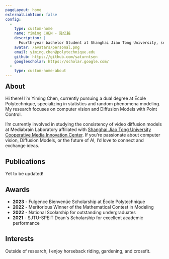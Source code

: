 ```yaml
---
pageLayout: home
externalLinkIcon: false
config:
  -
    type: custom-home
    name: Yiming CHEN - 陈亿铭
    description: |
      Fourth-year bachelor Student at Shanghai Jiao Tong University, second year of dual degree at École Polytechnique.
    avatar: /avatars/personal.png
    email: yiming.chen@polytechnique.edu
    github: https://github.com/saturntsen
    googlescholar: https://scholar.google.com/
  -
    type: custom-home-about
---
```



<h2 style="margin-top:0; border-top: 1px solid var(--vp-c-border);"> About </h2>

Hi there! I’m Yiming Chen, currently pursuing a dual degree at École Polytechnique, specializing in statistics and random phenomena modeling. My research focuses on computer vision and Diffusion Models with Point Control.

I’m currently involved in studying the consistency of video diffusion models at Mediabrain Laboratory affiliated with [Shanghai Jiao Tong University Cooperative Media Innovation Center](https://cmic.sjtu.edu.cn/CN/Default.aspx). If you're passionate about computer vision, Diffusion Models, or the future of AI, I’d love to connect and exchange ideas.

<h2> Publications </h2>

Yet to be updated!

<h2> Awards </h2>

- **2023** - Fulgence Bienvenüe Scholarship at École Polytechnique
- **2022** - Meritorious Winner of the Mathematical Contest in Modeling
- **2022** - National Scolarship for outstanding undergraduates
- **2021** - SJTU-SPEIT Dean's Scholarship for excellent academic performance

<h2> Interests </h2>

Outside of research, I enjoy horseback riding, gardening, and crossfit.